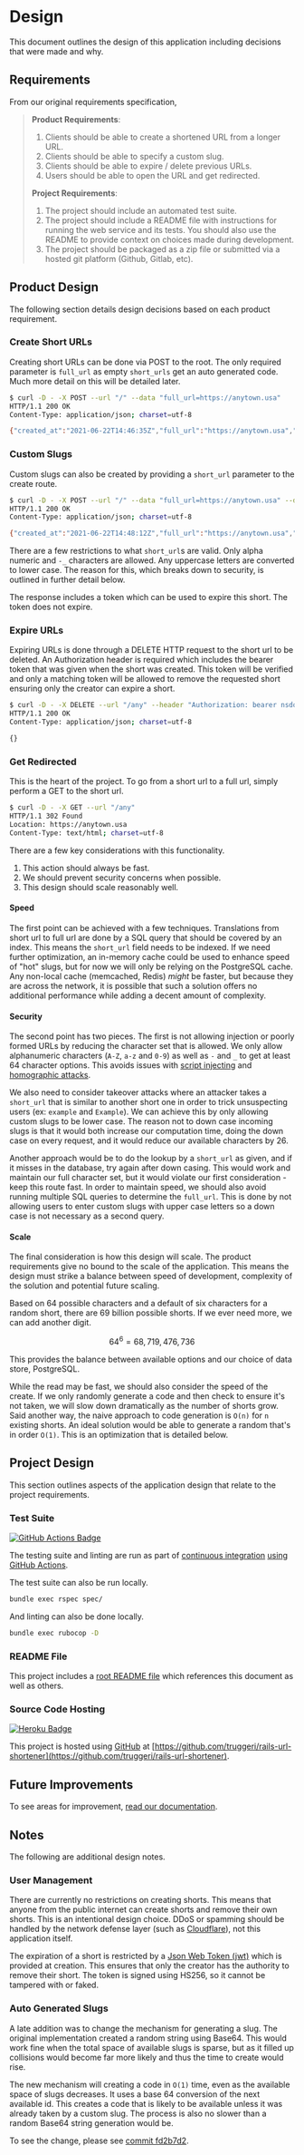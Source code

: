 # Design

This document outlines the design of this application including decisions that were made and why.

## Requirements

From our original requirements specification,

> **Product Requirements**:
>
> 1. Clients should be able to create a shortened URL from a longer URL.
> 2. Clients should be able to specify a custom slug.
> 3. Clients should be able to expire / delete previous URLs.
> 4. Users should be able to open the URL and get redirected.
>
> **Project Requirements**:
>
> 1. The project should include an automated test suite.
> 2. The project should include a README file with instructions for running the web service and its tests. You should also use the README to provide context on choices made during development.
> 3. The project should be packaged as a zip file or submitted via a hosted git platform (Github, Gitlab, etc).

## Product Design

The following section details design decisions based on each product requirement.

### Create Short URLs

Creating short URLs can be done via POST to the root. The only required parameter is `full_url` as empty
`short_urls` get an auto generated code. Much more detail on this will be detailed later.

```bash
$ curl -D - -X POST --url "/" --data "full_url=https://anytown.usa"
HTTP/1.1 200 OK
Content-Type: application/json; charset=utf-8

{"created_at":"2021-06-22T14:46:35Z","full_url":"https://anytown.usa","short_url":"Sa37mxEZilg-"}
```

### Custom Slugs

Custom slugs can also be created by providing a `short_url` parameter to the create route.

```bash
$ curl -D - -X POST --url "/" --data "full_url=https://anytown.usa" --data "short_url=any"
HTTP/1.1 200 OK
Content-Type: application/json; charset=utf-8

{"created_at":"2021-06-22T14:48:12Z","full_url":"https://anytown.usa","short_url":"any","token":"nsdo.sg89sdn.sdfnk2"}
```

There are a few restrictions to what `short_url`s are valid. Only alpha numeric and `-_` characters
are allowed. Any uppercase letters are converted to lower case. The reason for this, which breaks down to
security, is outlined in further detail below.

The response includes a token which can be used to expire this short. The token does not expire.

### Expire URLs

Expiring URLs is done through a DELETE HTTP request to the short url to be deleted. An Authorization header is
required which includes the bearer token that was given when the short was created. This token will be verified
and only a matching token will be allowed to remove the requested short ensuring only the creator can expire
a short.

```bash
$ curl -D - -X DELETE --url "/any" --header "Authorization: bearer nsdo.sg89sdn.sdfnk2"
HTTP/1.1 200 OK
Content-Type: application/json; charset=utf-8

{}
```

### Get Redirected

This is the heart of the project. To go from a short url to a full url, simply perform a GET to the short url.

```bash
$ curl -D - -X GET --url "/any"
HTTP/1.1 302 Found
Location: https://anytown.usa
Content-Type: text/html; charset=utf-8
```

There are a few key considerations with this functionality.

1. This action should always be fast.
2. We should prevent security concerns when possible.
3. This design should scale reasonably well.

#### Speed

The first point can be achieved with a few techniques. Translations from short url to full url are done by a SQL
query that should be covered by an index. This means the `short_url` field needs to be indexed. If we need
further optimization, an in-memory cache could be used to enhance speed of "hot" slugs, but for now we will only
be relying on the PostgreSQL cache. Any non-local cache (memcached, Redis) _might_ be faster, but because they
are across the network, it is possible that such a solution offers no additional performance while adding a
decent amount of complexity.

#### Security

The second point has two pieces. The first is not allowing injection or poorly formed URLs by reducing the
character set that is allowed. We only allow alphanumeric characters (`A-Z`, `a-z` and `0-9`) as well as
`-` and `_` to get at least 64 character options. This avoids issues with
[script injecting](https://en.wikipedia.org/wiki/Code_injection) and
[homographic attacks](https://en.wikipedia.org/wiki/IDN_homograph_attack).

We also need to consider takeover attacks where an attacker takes a `short_url` that is similar to another
short one in order to trick unsuspecting users (ex: `example` and `Example`). We can achieve this by only
allowing custom slugs to be lower case. The reason not to down case incoming slugs is that it would both increase
our computation time, doing the down case on every request, and it would reduce our available characters by 26.

Another approach would be to do the lookup by a `short_url` as given, and if it misses in the database, try
again after down casing. This would work and maintain our full character set, but it would violate our first
consideration - keep this route fast. In order to maintain speed, we should also avoid running multiple SQL queries to determine the `full_url`. This is done by not allowing users to enter custom slugs with upper case letters so a down case is not necessary as a second query.

#### Scale

The final consideration is how this design will scale. The product requirements give no bound to the scale of
the application. This means the design must strike a balance between speed of development, complexity of the
solution and potential future scaling.

Based on 64 possible characters and a default of six characters for a random short, there are
69 billion possible shorts. If we ever need more, we can add another digit.

```math
64^6 = 68,719,476,736
```

This provides the balance between available options and our choice of data store, PostgreSQL.

While the read may be fast, we should also consider the speed of the create. If we only randomly generate
a code and then check to ensure it's not taken, we will slow down dramatically as the number of shorts grow.
Said another way, the naive approach to code generation is `O(n)` for `n` existing shorts.
An ideal solution would be able to generate a random that's in order `O(1)`.
This is an optimization that is detailed below.

## Project Design

This section outlines aspects of the application design that relate to the project requirements.

### Test Suite

[![GitHub Actions Badge](https://img.shields.io/badge/-GitHub_Actions-4b93e6?style=flat&labelColor=2088FF&logo=github-actions&logoColor=white)](https://github.com/truggeri/rails-url-shortener/actions)

The testing suite and linting are run as part of
[continuous integration](https://en.wikipedia.org/wiki/Continuous_integration)
[using GitHub Actions](https://github.com/truggeri/rails-url-shortener/actions).

The test suite can also be run locally.

```bash
bundle exec rspec spec/
```

And linting can also be done locally.

```bash
bundle exec rubocop -D
```

### README File

This project includes a [root README file](../README.md) which references this document as well as others.

### Source Code Hosting

[![Heroku Badge](https://img.shields.io/badge/-GitHub-322626?style=flat&labelColor=181717&logo=github&logoColor=white)](https://github.com/truggeri/rails-url-shortener)

This project is hosted using [GitHub](https://github.com/) at [https://github.com/truggeri/rails-url-shortener](https://github.com/truggeri/rails-url-shortener).

## Future Improvements

To see areas for improvement, [read our documentation](./future_improvements.md).

## Notes

The following are additional design notes.

### User Management

There are currently no restrictions on creating shorts. This means that anyone from the public internet can
create shorts and remove their own shorts. This is an intentional design choice. DDoS or spamming should be
handled by the network defense layer (such as [Cloudflare](https://www.cloudflare.com)),
not this application itself.

The expiration of a short is restricted by a [Json Web Token (jwt)](https://jwt.io/introduction)
which is provided at creation. This ensures that only the creator has the authority to remove their short.
The token is signed using HS256, so it cannot be tampered with or faked.

### Auto Generated Slugs

A late addition was to change the mechanism for generating a slug. The original implementation created a random
string using Base64. This would work fine when the total space of available slugs is sparse, but as it filled up
collisions would become far more likely and thus the time to create would rise.

The new mechanism will creating a code in `O(1)` time, even as the available space of slugs decreases. It uses
a base 64 conversion of the next available id. This creates a code that is likely to be available unless it was
already taken by a custom slug. The process is also no slower than a random Base64 string generation would be.

To see the change, please see
[commit fd2b7d2](https://github.com/truggeri/rails-url-shortener/commit/fd2b7d22bd1a9287171194c39d6aab5bdde7eefb).
